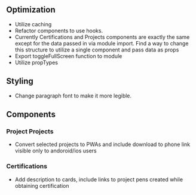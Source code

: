 ## Optimization
+ Utilize caching
+ Refactor components to use hooks.
+ Currently Certifications and Projects components are exactly the same except for the data passed in via module import. Find a way to change this structure to utilize a single component and pass data as props
+ Export toggleFullScreen function to module
+ Utilize propTypes

## Styling
+ Change paragraph font to make it more legible.

## Components
### Project Projects
+ Convert selected projects to PWAs and include download to phone link visible only to andoroid/ios users

### Certifications
+ Add description to cards, include links to project pens created while obtaining certification